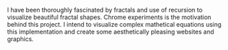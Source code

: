 I have been thoroughly fascinated by fractals and use of recursion to visualize beautiful fractal shapes. Chrome experiments is the motivation behind this project. I intend to visualize complex mathetical equations using this implementation and create some aesthetically pleasing websites and graphics.
